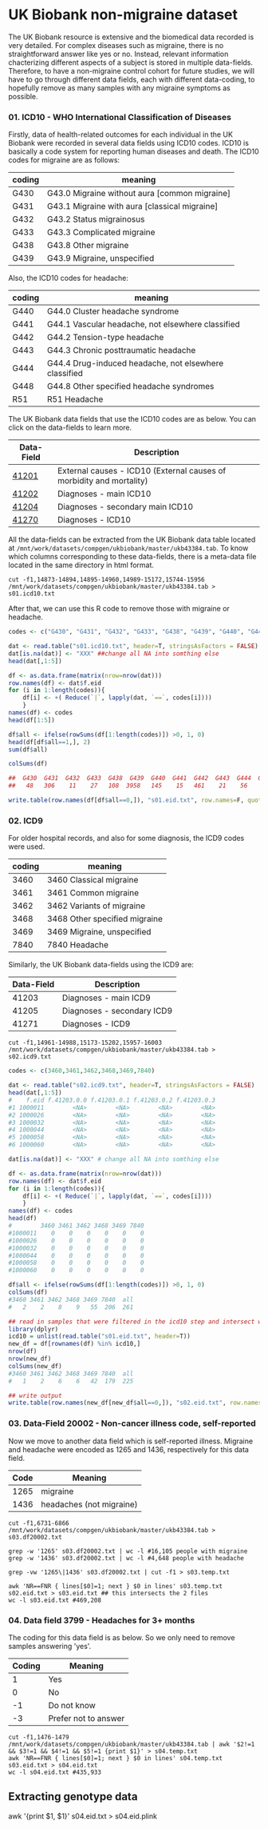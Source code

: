 # UK Biobank non-migraine dataset 

The UK Biobank resource is extensive and the biomedical data recorded is very detailed. For complex diseases such as migraine, there is no straightforward answer like yes or no. Instead, relevant information chacterizing different aspects of a subject is stored in multiple data-fields. Therefore, to have a non-migraine control cohort for future studies, we will have to go through different data fields, each with different data-coding, to hopefully remove as many samples with any migraine symptoms as possible.


### 01. ICD10 - WHO International Classification of Diseases
Firstly, data of health-related outcomes for each individual in the UK Biobank were recorded in several data fields using ICD10 codes. ICD10 is basically a code system for reporting human diseases and death. The ICD10 codes for migraine are as follows: 

| coding| meaning |
|-------|----------------|
| G430	| G43.0 Migraine without aura [common migraine] |
| G431	| G43.1 Migraine with aura [classical migraine] |
| G432	| G43.2 Status migrainosus |
| G433	| G43.3 Complicated migraine |
| G438	| G43.8 Other migraine |
| G439	| G43.9 Migraine, unspecified |

Also, the ICD10 codes for headache:

| coding| meaning |
|-------|----------------|
| G440	| G44.0 Cluster headache syndrome |
| G441	| G44.1 Vascular headache, not elsewhere classified |
| G442	| G44.2 Tension-type headache |
| G443	| G44.3 Chronic posttraumatic headache |
| G444	| G44.4 Drug-induced headache, not elsewhere classified |
| G448	| G44.8 Other specified headache syndromes |
| R51	  | R51 Headache

The UK Biobank data fields that use the ICD10 codes are as below. You can click on the data-fields to learn more. 

| Data-Field | Description | 
| ---------- | ----------- |
| [41201](https://biobank.ndph.ox.ac.uk/ukb/field.cgi?id=41201)   | External causes - ICD10 (External causes of morbidity and mortality) | 
| [41202](https://biobank.ndph.ox.ac.uk/ukb/field.cgi?id=41202)     | Diagnoses - main ICD10 |
| [41204](https://biobank.ndph.ox.ac.uk/ukb/field.cgi?id=41204)      | Diagnoses - secondary main ICD10 |
| [41270](https://biobank.ndph.ox.ac.uk/ukb/field.cgi?id=41270)      | Diagnoses - ICD10 |

All the data-fields can be extracted from the UK Biobank data table located at `/mnt/work/datasets/compgen/ukbiobank/master/ukb43384.tab`. To know which columns corresponding to these data-fields, there is a meta-data file located in the same directory in html format. 

```
cut -f1,14873-14894,14895-14960,14989-15172,15744-15956 /mnt/work/datasets/compgen/ukbiobank/master/ukb43384.tab > s01.icd10.txt
```

After that, we can use this R code to remove those with migraine or headache. 

```R
codes <- c("G430", "G431", "G432", "G433", "G438", "G439", "G440", "G441", "G442", "G443", "G444", "G448","R51") ## ICD10 codes for migraine and headache

dat <- read.table("s01.icd10.txt", header=T, stringsAsFactors = FALSE) ## read data 
dat[is.na(dat)] <- "XXX" ##change all NA into somthing else
head(dat[,1:5])

df <- as.data.frame(matrix(nrow=nrow(dat)))
row.names(df) <- dat$f.eid	
for (i in 1:length(codes)){
	df[i] <- +( Reduce(`|`, lapply(dat, `==`, codes[i])))
	}
names(df) <- codes
head(df[1:5])

df$all <- ifelse(rowSums(df[1:length(codes)]) >0, 1, 0)
head(df[df$all==1,], 2)
sum(df$all)

colSums(df)

##  G430  G431  G432  G433  G438  G439  G440  G441  G442  G443  G444  G448   R51 all
##   48   306    11    27   108  3958   145    15   461    21    56    94 11169	15167

write.table(row.names(df[df$all==0,]), "s01.eid.txt", row.names=F, quote=F)
```

### 02. ICD9
For older hospital records, and also for some diagnosis, the ICD9 codes were used. 

| coding | meaning |
| ------ | ------- |
| 3460	| 3460 Classical migraine |
| 3461	| 3461 Common migraine |
| 3462	| 3462 Variants of migraine |
| 3468	| 3468 Other specified migraine |
| 3469	| 3469 Migraine, unspecified |
| 7840	| 7840 Headache

Similarly, the UK Biobank data-fields using the ICD9 are: 

| Data-Field | Description | 
| ---------- | ----------- |
| 41203	     | Diagnoses - main ICD9 |
| 41205      | Diagnoses - secondary ICD9
| 41271      | Diagnoses - ICD9 |

```
cut -f1,14961-14988,15173-15202,15957-16003 /mnt/work/datasets/compgen/ukbiobank/master/ukb43384.tab > s02.icd9.txt
```

```R
codes <- c(3460,3461,3462,3468,3469,7840)

dat <- read.table("s02.icd9.txt", header=T, stringsAsFactors = FALSE)
head(dat[,1:5])
#    f.eid f.41203.0.0 f.41203.0.1 f.41203.0.2 f.41203.0.3
#1 1000011        <NA>        <NA>        <NA>        <NA>
#2 1000026        <NA>        <NA>        <NA>        <NA>
#3 1000032        <NA>        <NA>        <NA>        <NA>
#4 1000044        <NA>        <NA>        <NA>        <NA>
#5 1000058        <NA>        <NA>        <NA>        <NA>
#6 1000060        <NA>        <NA>        <NA>        <NA>

dat[is.na(dat)] <- "XXX" # change all NA into somthing else

df <- as.data.frame(matrix(nrow=nrow(dat)))
row.names(df) <- dat$f.eid	
for (i in 1:length(codes)){
	df[i] <- +( Reduce(`|`, lapply(dat, `==`, codes[i])))
	}
names(df) <- codes
head(df)
#        3460 3461 3462 3468 3469 7840
#1000011    0    0    0    0    0    0
#1000026    0    0    0    0    0    0
#1000032    0    0    0    0    0    0
#1000044    0    0    0    0    0    0
#1000058    0    0    0    0    0    0
#1000060    0    0    0    0    0    0

df$all <- ifelse(rowSums(df[1:length(codes)]) >0, 1, 0)
colSums(df)
#3460 3461 3462 3468 3469 7840  all
#   2    2    8    9   55  206  261

## read in samples that were filtered in the icd10 step and intersect with the new icd9 list
library(dplyr)
icd10 = unlist(read.table("s01.eid.txt", header=T))
new_df = df[rownames(df) %in% icd10,]
nrow(df)
nrow(new_df)
colSums(new_df)
#3460 3461 3462 3468 3469 7840  all
#   1    2    6    6   42  179  225

## write output
write.table(row.names(new_df[new_df$all==0,]), "s02.eid.txt", row.names=F, quote=F)
```

### 03. Data-Field 20002 - Non-cancer illness code, self-reported

Now we move to another data field which is self-reported illness. Migraine and headache were encoded as 1265 and 1436, respectively for this data field. 

| Code	| Meaning |
| ----- | ------- |
| 1265	| migraine |
| 1436	| headaches (not migraine) |


```
cut -f1,6731-6866 /mnt/work/datasets/compgen/ukbiobank/master/ukb43384.tab > s03.df20002.txt

grep -w '1265' s03.df20002.txt | wc -l #16,105 people with migraine
grep -w '1436' s03.df20002.txt | wc -l #4,648 people with headache

grep -vw '1265\|1436' s03.df20002.txt | cut -f1 > s03.temp.txt

awk 'NR==FNR { lines[$0]=1; next } $0 in lines' s03.temp.txt s02.eid.txt > s03.eid.txt ## this intersects the 2 files
wc -l s03.eid.txt #469,208

```

### 04. Data field 3799 - Headaches for 3+ months

The coding for this data field is as below. So we only need to remove samples answering 'yes'.  

| Coding |	Meaning |
| ------ | ------------ |
| 1	 | Yes    |
| 0	 | No     |
| -1	 | Do not know |
| -3	 | Prefer not to answer |


```
cut -f1,1476-1479  /mnt/work/datasets/compgen/ukbiobank/master/ukb43384.tab | awk '$2!=1 && $3!=1 && $4!=1 && $5!=1 {print $1}' > s04.temp.txt 
awk 'NR==FNR { lines[$0]=1; next } $0 in lines' s04.temp.txt s03.eid.txt > s04.eid.txt
wc -l s04.eid.txt #435,933

```


## Extracting genotype data

awk '{print $1, $1}' s04.eid.txt > s04.eid.plink



